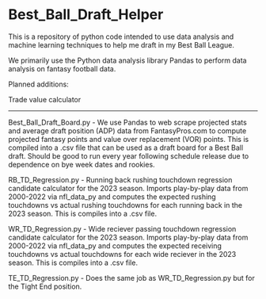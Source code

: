 # Best_Ball_Draft_Helper
This is a repository of python code intended to use data analysis and machine learning techniques to help me draft in my Best Ball League.

We primarily use the Python data analysis library Pandas to perform data analysis on fantasy football data.

Planned additions: 

Trade value calculator

-------------------------------------------------------------------------------------------------------------------------------

Best_Ball_Draft_Board.py  -  We use Pandas to web scrape projected stats and average draft position (ADP) data from FantasyPros.com to compute projected fantasy points and value over replacement (VOR) points. This is compiled into a .csv file that can be used as a draft board for a Best Ball draft. Should be good to run every year following schedule release due to dependence on bye week dates and rookies.

RB_TD_Regression.py  -  Running back rushing touchdown regression candidate calculator for the 2023 season. Imports play-by-play data from 2000-2022 via nfl_data_py and computes the expected rushing touchdowns vs actual rushing touchdowns for each running back in the 2023 season. This is compiles into a .csv file.

WR_TD_Regression.py  -  Wide reciever passing touchdown regression candidate calculator for the 2023 season. Imports play-by-play data from 2000-2022 via nfl_data_py and computes the expected receiving touchdowns vs actual touchdowns for each wide reciever in the 2023 season. This is compiles into a .csv file.

TE_TD_Regression.py  -  Does the same job as WR_TD_Regression.py but for the Tight End position.
